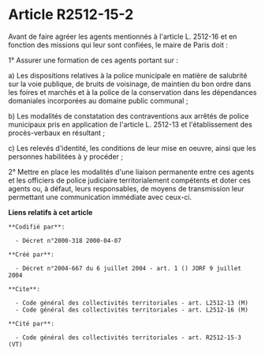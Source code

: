 # Article R2512-15-2

Avant de faire agréer les agents mentionnés à l'article L. 2512-16 et en fonction des missions qui leur sont confiées, le
maire de Paris doit :

1° Assurer une formation de ces agents portant sur :

a) Les dispositions relatives à la police municipale en matière de salubrité sur la voie publique, de bruits de voisinage, de
maintien du bon ordre dans les foires et marchés et à la police de la conservation dans les dépendances domaniales
incorporées au domaine public communal ;

b) Les modalités de constatation des contraventions aux arrêtés de police municipaux pris en application de l'article L.
2512-13 et l'établissement des procès-verbaux en résultant ;

c) Les relevés d'identité, les conditions de leur mise en oeuvre, ainsi que les personnes habilitées à y procéder ;

2° Mettre en place les modalités d'une liaison permanente entre ces agents et les officiers de police judiciaire
territorialement compétents et doter ces agents ou, à défaut, leurs responsables, de moyens de transmission leur permettant
une communication immédiate avec ceux-ci.

**Liens relatifs à cet article**

	**Codifié par**:

	  - Décret n°2000-318 2000-04-07

	**Créé par**:

	  - Décret n°2004-667 du 6 juillet 2004 - art. 1 () JORF 9 juillet 2004

	**Cite**:

	  - Code général des collectivités territoriales - art. L2512-13 (M)
	  - Code général des collectivités territoriales - art. L2512-16 (M)

	**Cité par**:

	  - Code général des collectivités territoriales - art. R2512-15-3 (VT)

